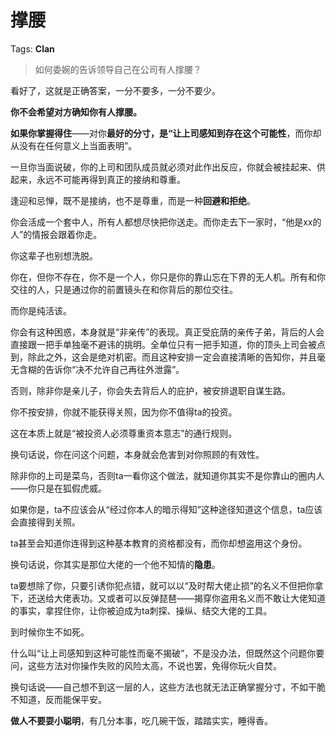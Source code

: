 # 撑腰

Tags: **Clan**

> 如何委婉的告诉领导自己在公司有人撑腰？



看好了，这就是正确答案，一分不要多，一分不要少。

**你不会希望对方确知你有人撑腰。**

**如果你掌握得住**——对你**最好的分寸，**是“让上司感知到**存在这个可能性**，而你却从没有在任何意义上当面表明”。

一旦你当面说破，你的上司和团队成员就必须对此作出反应，你就会被挂起来、供起来，永远不可能再得到真正的接纳和尊重。

逢迎和忌惮，既不是接纳，也不是尊重，而是一种**回避和拒绝**。

你会活成一个套中人，所有人都想尽快把你送走。而你走去下一家时，“他是xx的人”的情报会跟着你走。

你这辈子也别想洗脱。

你在，但你不存在，你不是一个人，你只是你的靠山忘在下界的无人机。所有和你交往的人，只是通过你的前置镜头在和你背后的那位交往。

而你是纯活该。

你会有这种困惑，本身就是“非亲传”的表现。真正受庇荫的亲传子弟，背后的人会直接跟一把手单独毫不避讳的挑明。全单位只有一把手知道，你的顶头上司会被点到，除此之外，这会是绝对机密。而且这种安排一定会直接清晰的告知你，并且毫无含糊的告诉你“决不允许自己再往外泄露”。

否则，除非你是亲儿子，你会失去背后人的庇护，被安排退职自谋生路。

你不按安排，你就不能获得关照，因为你不值得ta的投资。

这在本质上就是“被投资人必须尊重资本意志”的通行规则。

换句话说，你在问这个问题，本身就会危害到对你照顾的有效性。

除非你的上司是菜鸟，否则ta一看你这个做法，就知道你其实不是你靠山的圈内人——你只是在狐假虎威。

如果你是，ta不应该会从“经过你本人的暗示得知”这种途径知道这个信息，ta应该会直接得到关照。

ta甚至会知道你连得到这种基本教育的资格都没有，而你却想盗用这个身份。

换句话说，你其实是那位大佬的一个他不知情的**隐患**。

ta要想除了你，只要引诱你犯点错，就可以以“及时帮大佬止损”的名义不但把你拿下，还送给大佬表功。又或者可以反弹琵琶——揭穿你盗用名义而不敢让大佬知道的事实，拿捏住你，让你被迫成为ta刺探、操纵、结交大佬的工具。

到时候你生不如死。

什么叫“让上司感知到这种可能性而毫不揭破”，不是没办法，但既然这个问题你要问，这些方法对你操作失败的风险太高，不说也罢，免得你玩火自焚。

换句话说——自己想不到这一层的人，这些方法也就无法正确掌握分寸，不如干脆不知道，反而能保平安。

**做人不要耍小聪明**，有几分本事，吃几碗干饭，踏踏实实，睡得香。




